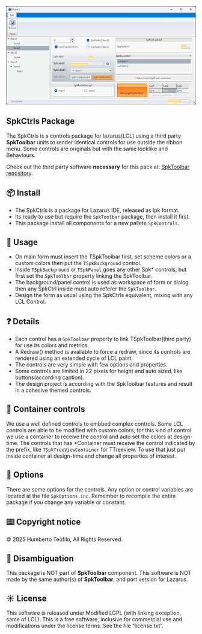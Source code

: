 ﻿<img src="images/display_img.png" />

## SpkCtrls Package

The SpkCtrls is a controls package for lazarus(LCL) using a third party **SpkToolbar** units to render identical controls for use outside the ribbon menu.
Some controls are originals but with the same looklike and Behaviours.

Check out the third party software **necessary** for this pack at: [SpkToolbar repository](https://sourceforge.net/projects/lazarus-ccr/files/SpkToolbar/).

## 📦 Install
- The SpkCtrls is a package for Lazarus IDE, released as lpk format.
- Its ready to use but require the `SpkToolbar` package, then install it first. 
- This package install all components for a new pallete `SpkControls`.

## 🚀 Usage
- On main form must insert the TSpkToolbar first, set scheme colors or a custom colors then put the `TSpkBackground` control.
- Inside `TSpkBackground` or `TSpkPanel` goes any other Spk\* controls, but first set the `SpkToolbar` property linking the SpkToolbar.
- The background/panel control is used as workspace of form or dialog then any SpkCtrl inside must auto referer the `SpkToolbar`.
- Design the form as usual using the SpkCtrls equivalent, mixing with any LCL Control.

## ❓ Details
- Each control has a `SpkToolbar` property to link TSpkToolbar(third party) for use its colors and metrics.
- A Redraw() method is available to force a redraw, since its controls are rendered using an extended cycle of LCL paint.
- The controls are very simple with few options and properties.
- Some controls are limited in 22 pixels for height and auto sized, like buttons(according caption).
- The design project is according with the SpkToolbar features and result in a cohesive themed controls.

## 🎨 Container controls
We use a well defined controls to embbed complex controls. Some LCL controls are able to be modified with custom colors, for this kind of control we use a container to receive the control and auto set the colors at design-time. The controls that has \*Container must receive the control indicated by the prefix, like `TSpkTreeViewContainer` for TTreeview. To use that just put inside container at design-time and change all properties of interest.

## 🔧 Options
There are some options for the controls. Any option or control variables are located at the file `SpkOptions.inc`. Remember to recompile the entire package if you change any variable or constant.

## ⌨️ Copyright notice
© 2025 Humberto Teófilo, All Rights Reserved.  

## 🚨 Disambiguation
This package is NOT part of **SpkToolbar** component. This software is NOT made by the same author(s) of **SpkToolbar**, and port version for Lazarus.

## ☀️ License
This software is released under Modified LGPL (with linking exception, same of LCL). This is a free software, inclusive for commercial use and modifications under the license terms. See the file “license.txt”.
